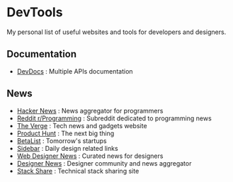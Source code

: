 # DevTools

My personal list of useful websites and tools for developers and designers.

## Documentation

* [DevDocs](http://devdocs.io) : Multiple APIs documentation

## News

* [Hacker News](https://news.ycombinator.com/) : News aggregator for programmers
* [Reddit r/Programming](https://www.reddit.com/r/programming/) : Subreddit
  dedicated to programming news
* [The Verge](https://www.theverge.com/) : Tech news and gadgets website
* [Product Hunt](https://www.producthunt.com/) : The next big thing
* [BetaList](https://betalist.com/) : Tomorrow's startups 
* [Sidebar](https://sidebar.io/) : Daily design related links
* [Web Designer News](http://www.webdesignernews.com/) : Curated news for designers
* [Designer News](https://www.designernews.co/) : Designer community and news aggregator
* [Stack Share](https://stackshare.io/) : Technical stack sharing site


